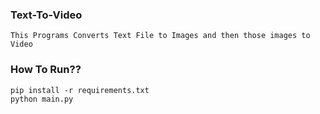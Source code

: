 
### Text-To-Video
	This Programs Converts Text File to Images and then those images to Video

### How To Run??
    pip install -r requirements.txt
    python main.py
